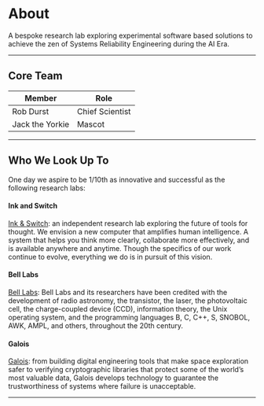 # About 
A bespoke research lab exploring experimental software based solutions to achieve the zen of <span class="pixel-accent">Systems Reliability Engineering</span> during the <span class="pixel-accent">AI Era</span>.

***

## Core Team

| Member          | Role            |
| --------------- | --------------- |
| Rob Durst       | Chief Scientist |
| Jack the Yorkie | Mascot          |

***

## Who We Look Up To

One day we aspire to be 1/10th as innovative and successful as the following research labs:

#### Ink and Switch

[Ink & Switch](https://www.inkandswitch.com/): an independent research lab exploring the future of tools for thought.
We envision a new computer that amplifies human intelligence. A system that helps you think more clearly, collaborate more effectively, and is available anywhere and anytime. Though the specifics of our work continue to evolve, everything we do is in pursuit of this vision.

#### Bell Labs

[Bell Labs](https://en.wikipedia.org/wiki/Bell_Labs): Bell Labs and its researchers have been credited with the development of radio astronomy, the transistor, the laser, the photovoltaic cell, the charge-coupled device (CCD), information theory, the Unix operating system, and the programming languages B, C, C++, S, SNOBOL, AWK, AMPL, and others, throughout the 20th century.

#### Galois

[Galois](https://www.galois.com/): from building digital engineering tools that make space exploration safer to verifying cryptographic libraries that protect some of the world’s most valuable data, Galois develops technology to guarantee the trustworthiness of systems where failure is unacceptable.

***